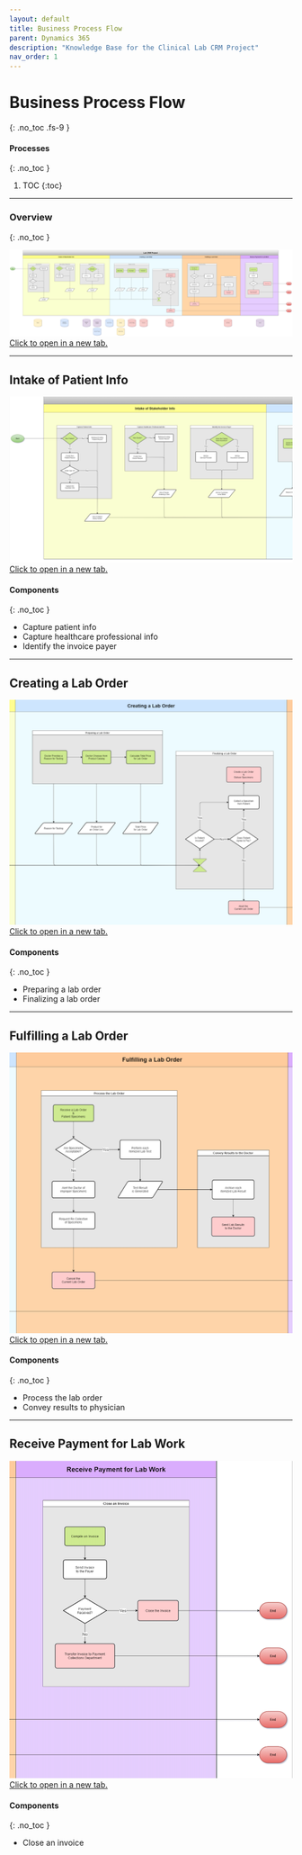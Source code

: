 ```yaml
---
layout: default
title: Business Process Flow
parent: Dynamics 365
description: "Knowledge Base for the Clinical Lab CRM Project"
nav_order: 1
---
```


# Business Process Flow
{: .no_toc .fs-9 }

<div class="code-example" markdown="1">

#### Processes
{: .no_toc }

1. TOC
{:toc}

</div>

---

### Overview
{: .no_toc }

<div class='img-overlay-container'>
    <img src='/assets/images/process-flow.png' />
    <a href='/assets/images/process-flow.png' class='img-overlay' target='_blank'>
        Click to open in a new tab.
    </a>
</div>

---

## Intake of Patient Info

<div class='sub-img-overlay-container'>
    <img src='/assets/images/intake-info.png' />
    <a href='/assets/images/intake-info.png' class='img-overlay' target='_blank'>
        Click to open in a new tab.
    </a>
</div>

#### Components
{: .no_toc }

- Capture patient info
- Capture healthcare professional info
- Identify the invoice payer

---

## Creating a Lab Order

<div class='sub-img-overlay-container'>
    <img src='/assets/images/creating-order.png' />
    <a href='/assets/images/creating-order.png' class='img-overlay' target='_blank'>
        Click to open in a new tab.
    </a>
</div>

#### Components
{: .no_toc }

- Preparing a lab order
- Finalizing a lab order

---

## Fulfilling a Lab Order

<div class='sub-img-overlay-container'>
    <img src='/assets/images/fulfilling-order.png' />
    <a href='/assets/images/fulfilling-order.png' class='img-overlay' target='_blank'>
        Click to open in a new tab.
    </a>
</div>

#### Components
{: .no_toc }

- Process the lab order
- Convey results to physician

---

## Receive Payment for Lab Work 

<div class='sub-img-overlay-container'>
    <img src='/assets/images/payment.png' />
    <a href='/assets/images/payment.png' class='img-overlay' target='_blank'>
        Click to open in a new tab.
    </a>
</div>

#### Components
{: .no_toc }

- Close an invoice